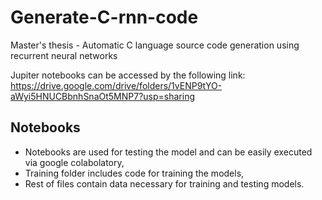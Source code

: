 # Generate-C-rnn-code

Master's thesis - Automatic C language source code generation using recurrent neural networks

Jupiter notebooks can be accessed by the following link:  
https://drive.google.com/drive/folders/1vENP9tYO-aWyi5HNUCBbnhSnaOt5MNP7?usp=sharing

## Notebooks

- Notebooks are used for testing the model and can be easily executed via google colabolatory,
- Training folder includes code for training the models,
- Rest of files contain data necessary for training and testing models.
